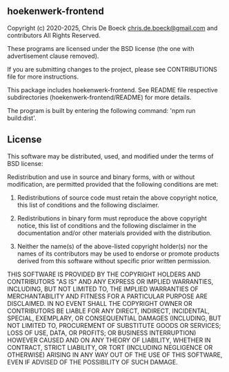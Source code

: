 hoekenwerk-frontend
-------------------

Copyright (c) 2020-2025, Chris De Boeck <chris.de.boeck@gmail.com> and contributors
All Rights Reserved.

These programs are licensed under the BSD license (the one with
advertisement clause removed).

If you are submitting changes to the project, please see CONTRIBUTIONS
file for more instructions.


This package includes hoekenwerk-frontend. See README file respective 
subdirectories (hoekenwerk-frontend/README) for more details.

The program is built by entering the following command: 'npm run build:dist'.


License
-------

This software may be distributed, used, and modified under the terms of
BSD license:

Redistribution and use in source and binary forms, with or without
modification, are permitted provided that the following conditions are
met:

1. Redistributions of source code must retain the above copyright
   notice, this list of conditions and the following disclaimer.

2. Redistributions in binary form must reproduce the above copyright
   notice, this list of conditions and the following disclaimer in the
   documentation and/or other materials provided with the distribution.

3. Neither the name(s) of the above-listed copyright holder(s) nor the
   names of its contributors may be used to endorse or promote products
   derived from this software without specific prior written permission.

THIS SOFTWARE IS PROVIDED BY THE COPYRIGHT HOLDERS AND CONTRIBUTORS
"AS IS" AND ANY EXPRESS OR IMPLIED WARRANTIES, INCLUDING, BUT NOT
LIMITED TO, THE IMPLIED WARRANTIES OF MERCHANTABILITY AND FITNESS FOR
A PARTICULAR PURPOSE ARE DISCLAIMED. IN NO EVENT SHALL THE COPYRIGHT
OWNER OR CONTRIBUTORS BE LIABLE FOR ANY DIRECT, INDIRECT, INCIDENTAL,
SPECIAL, EXEMPLARY, OR CONSEQUENTIAL DAMAGES (INCLUDING, BUT NOT
LIMITED TO, PROCUREMENT OF SUBSTITUTE GOODS OR SERVICES; LOSS OF USE,
DATA, OR PROFITS; OR BUSINESS INTERRUPTION) HOWEVER CAUSED AND ON ANY
THEORY OF LIABILITY, WHETHER IN CONTRACT, STRICT LIABILITY, OR TORT
(INCLUDING NEGLIGENCE OR OTHERWISE) ARISING IN ANY WAY OUT OF THE USE
OF THIS SOFTWARE, EVEN IF ADVISED OF THE POSSIBILITY OF SUCH DAMAGE.
